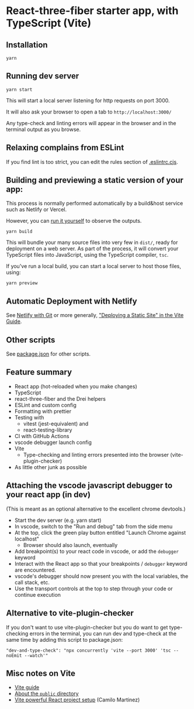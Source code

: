 # React-three-fiber starter app, with TypeScript (Vite)

## Installation

```
yarn
```

## Running dev server

```
yarn start
```

This will start a local server listening for http requests on port 3000.

It will also ask your browser to open a tab to `http://localhost:3000/`

Any type-check and linting errors will appear in the browser and in the terminal output as you browse.

## Relaxing complains from ESLint

If you find lint is too strict, you can edit the rules section of [.eslintrc.cjs](.eslintrc.cjs).

## Building and previewing a static version of your app:

This process is normally performed automatically by a build&host service such as Netlify or Vercel.

However, you can [run it yourself](https://vitejs.dev/guide/static-deploy.html#building-the-app) to observe the outputs.

```
yarn build
```

This will bundle your many source files into very few in `dist/`, ready for deployment on a web server. As part of the process, it will convert your TypeScript files into JavaScript, using the TypeScript compiler, `tsc`.

If you've run a local build, you can start a local server to host those files, using:

```
yarn preview
```

## Automatic Deployment with Netlify

See [Netlify with Git](https://vitejs.dev/guide/static-deploy.html#building-the-app)
or more generally, ["Deploying a Static Site" in the Vite Guide](https://vitejs.dev/guide/static-deploy.html).

## Other scripts

See [package.json](package.json) for other scripts.

## Feature summary

-   React app (hot-reloaded when you make changes)
-   TypeScript
-   react-three-fiber and the Drei helpers
-   ESLint and custom config
-   Formatting with prettier
-   Testing with
    -   vitest (jest-equivalent) and
    -   react-testing-library
-   CI with GitHub Actions
-   vscode debugger launch config
-   Vite
    -   Type-checking and linting errors presented into the browser (vite-plugin-checker)
-   As little other junk as possible

## Attaching the vscode javascript debugger to your react app (in dev)

(This is meant as an optional alternative to the excellent chrome devtools.)

-   Start the dev server (e.g. yarn start)
-   In vscode, switch to the "Run and debug" tab from the side menu
-   At the top, click the green play button entitled "Launch Chrome against localhost"
    -   Browser should also launch, eventually
-   Add breakpoint(s) to your react code in vscode, or add the `debugger` keyword
-   Interact with the React app so that your breakpoints / `debugger` keyword are encountered.
-   vscode's debugger should now present you with the local variables, the call stack, etc.
-   Use the transport controls at the top to step through your code or continue execution

## Alternative to vite-plugin-checker

If you don't want to use vite-plugin-checker but you do want to get type-checking errors in the terminal, you can run dev and type-check at the same time by adding this script to package.json:

```
"dev-and-type-check": "npx concurrently 'vite --port 3000' 'tsc --noEmit --watch'"
```

## Misc notes on Vite

-   [Vite guide](https://vitejs.dev/guide/)
-   [About the `public` directory](https://vitejs.dev/guide/assets.html#the-public-directory)
-   [Vite powerful React project setup](https://dev.to/equiman/vite-powerful-react-project-g4m) (Camilo Martinez)
